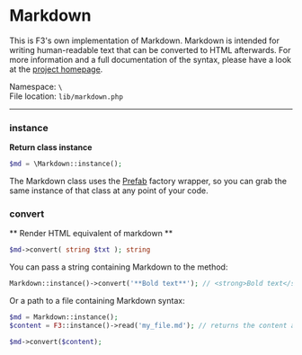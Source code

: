 # Markdown
This is F3's own implementation of Markdown. Markdown is intended for writing human-readable text that can be converted to HTML afterwards. For more information and a full documentation of the syntax, please have a look at the [project homepage](http://daringfireball.net/projects/markdown/).

Namespace: `\` <br/>
File location: `lib/markdown.php`

---

### instance

**Return class instance**

``` php
$md = \Markdown::instance();
```

The Markdown class uses the [Prefab](prefab-registry) factory wrapper, so you can grab the same instance of that class at any point of your code.


### convert
** Render HTML equivalent of markdown **

```php
$md->convert( string $txt ); string
```

You can pass a string containing Markdown to the method:

```php
Markdown::instance()->convert('**Bold text**'); // <strong>Bold text</strong>
```

Or a path to a file containing Markdown syntax:

```php
$md = Markdown::instance();
$content = F3::instance()->read('my_file.md'); // returns the content as string

$md->convert($content);
```



